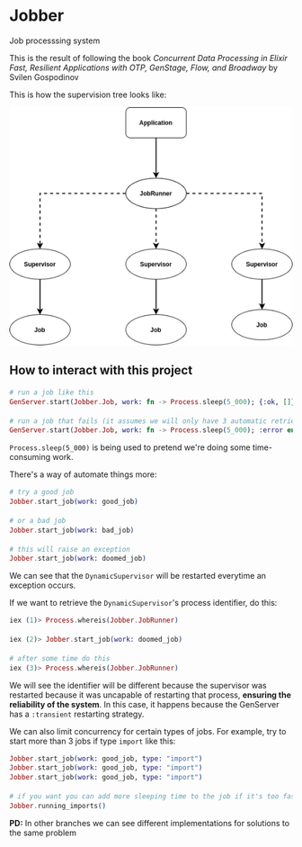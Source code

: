 # Jobber

Job processsing system

This is the result of following the book _Concurrent Data Processing in Elixir Fast, Resilient Applications with OTP, GenStage, Flow, and Broadway_ by Svilen Gospodinov

This is how the supervision tree looks like:

![supervision_tree_diagram](supervision_tree.png)

## How to interact with this project

```Elixir
# run a job like this
GenServer.start(Jobber.Job, work: fn -> Process.sleep(5_000); {:ok, []} end)

# run a job that fails (it assumes we will only have 3 automatic retries)
GenServer.start(Jobber.Job, work: fn -> Process.sleep(5_000); :error end)
```

`Process.sleep(5_000)` is being used to pretend we're doing some time-consuming work.

There's a way of automate things more:

```Elixir
# try a good job
Jobber.start_job(work: good_job)

# or a bad job
Jobber.start_job(work: bad_job)

# this will raise an exception
Jobber.start_job(work: doomed_job)
```

We can see that the `DynamicSupervisor` will be restarted everytime an exception occurs.

If we want to retrieve the `DynamicSupervisor`'s process identifier, do this:

```Elixir
iex (1)> Process.whereis(Jobber.JobRunner)

iex (2)> Jobber.start_job(work: doomed_job)

# after some time do this
iex (3)> Process.whereis(Jobber.JobRunner)
```

We will see the identifier will be different because the supervisor was restarted because it was uncapable of restarting that process, **ensuring the reliability of the system**. In this case, it happens because the GenServer has a `:transient` restarting strategy.

We can also limit concurrency for certain types of jobs. For example, try to start more than 3 jobs if type `import` like this:

```Elixir
Jobber.start_job(work: good_job, type: "import")
Jobber.start_job(work: good_job, type: "import")
Jobber.start_job(work: good_job, type: "import")

# if you want you can add more sleeping time to the job if it's too fast for you
Jobber.running_imports()
```

**PD:** In other branches we can see different implementations for solutions to the same problem
